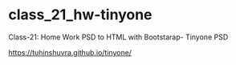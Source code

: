 # class_21_hw-tinyone
Class-21: Home Work PSD to HTML with Bootstarap- Tinyone PSD

https://tuhinshuvra.github.io/tinyone/
